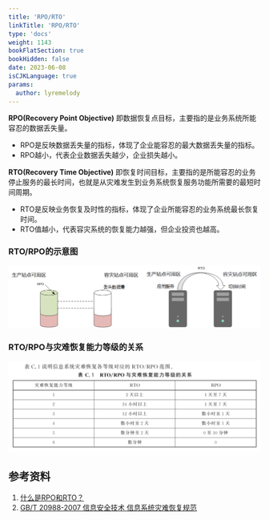 ```yaml
---
title: 'RPO/RTO'
linkTitle: 'RPO/RTO'
type: 'docs'
weight: 1143
bookFlatSection: true
bookHidden: false
date: 2023-06-08
isCJKLanguage: true
params:
  author: lyremelody
---
```


**RPO(Recovery Point Objective)** 即数据恢复点目标，主要指的是业务系统所能容忍的数据丢失量。
* RPO是反映数据丢失量的指标，体现了企业能容忍的最大数据丢失量的指标。
* RPO越小，代表企业数据丢失越少，企业损失越小。

**RTO(Recovery Time Objective)** 即恢复时间目标，主要指的是所能容忍的业务停止服务的最长时间，也就是从灾难发生到业务系统恢复服务功能所需要的最短时间周期。
* RTO是反映业务恢复及时性的指标，体现了企业所能容忍的业务系统最长恢复时间。
* RTO值越小，代表容灾系统的恢复能力越强，但企业投资也越高。

### RTO/RPO的示意图
![](images/RPO-RTO.png)

### RTO/RPO与灾难恢复能力等级的关系
![](images/gbt20988-2007-c1.png)


## 参考资料
1. [什么是RPO和RTO？](https://support.huaweicloud.com/sdrs_faq/sdrs_06_0440.html)
2. [GB/T 20988-2007 信息安全技术 信息系统灾难恢复规范](https://openstd.samr.gov.cn/bzgk/gb/newGbInfo?hcno=B7DDC387ECA63A1C1CEAE15BE01E2A61)